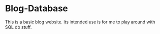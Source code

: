 # Blog-Database
This is a basic blog website. Its intended use is for me to play around with SQL db stuff.
